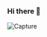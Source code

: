 ### Hi there 👋


![Capture](https://user-images.githubusercontent.com/66886190/146829049-6f3b18a9-b1bc-47bd-9478-aede49e3f248.PNG)




